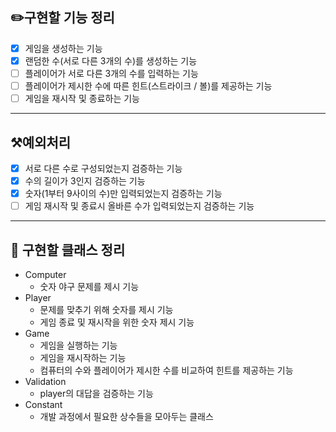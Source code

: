 ## ✏️구현할 기능 정리
- [x] 게임을 생성하는 기능
- [x] 랜덤한 수(서로 다른 3개의 수)를 생성하는 기능
- [ ] 플레이어가 서로 다른 3개의 수를 입력하는 기능
- [ ] 플레이어가 제시한 수에 따른 힌트(스트라이크 / 볼)를 제공하는 기능
- [ ] 게임을 재시작 및 종료하는 기능
---
## ⚒️예외처리
- [x] 서로 다른 수로 구성되었는지 검증하는 기능
- [x] 수의 길이가 3인지 검증하는 기능
- [x] 숫자(1부터 9사이의 수)만 입력되었는지 검증하는 기능
- [ ] 게임 재시작 및 종료시 올바른 수가 입력되었는지 검증하는 기능
---
## 📕 구현할 클래스 정리
- Computer
  - 숫자 야구 문제를 제시 기능
- Player
  - 문제를 맞추기 위해 숫자를 제시 기능
  - 게임 종료 및 재시작을 위한 숫자 제시 기능
- Game
  - 게임을 실행하는 기능
  - 게임을 재시작하는 기능
  - 컴퓨터의 수와 플레이어가 제시한 수를 비교하여 힌트를 제공하는 기능
- Validation
  - player의 대답을 검증하는 기능
- Constant
  - 개발 과정에서 필요한 상수들을 모아두는 클래스